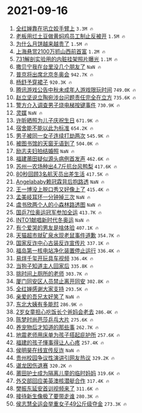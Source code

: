 # 2021-09-16

1. [全红婵靠在巩立姣手臂上](https://s.weibo.com/weibo?q=%23%E5%85%A8%E7%BA%A2%E5%A9%B5%E9%9D%A0%E5%9C%A8%E5%B7%A9%E7%AB%8B%E5%A7%A3%E6%89%8B%E8%87%82%E4%B8%8A%23&Refer=top) `3.3M 🔥`
1. [老板用烂土豆做黄焖鸡员工制止反被开](https://s.weibo.com/weibo?q=%23%E8%80%81%E6%9D%BF%E7%94%A8%E7%83%82%E5%9C%9F%E8%B1%86%E5%81%9A%E9%BB%84%E7%84%96%E9%B8%A1%E5%91%98%E5%B7%A5%E5%88%B6%E6%AD%A2%E5%8F%8D%E8%A2%AB%E5%BC%80%23&Refer=top) `1.5M 🔥`
1. [为什么月饼越来越贵了](https://s.weibo.com/weibo?q=%23%E4%B8%BA%E4%BB%80%E4%B9%88%E6%9C%88%E9%A5%BC%E8%B6%8A%E6%9D%A5%E8%B6%8A%E8%B4%B5%E4%BA%86%23&Refer=top) `1.5M 🔥`
1. [上海悬赏2100万抓山西前首富](https://s.weibo.com/weibo?q=%23%E4%B8%8A%E6%B5%B7%E6%82%AC%E8%B5%8F2100%E4%B8%87%E6%8A%93%E5%B1%B1%E8%A5%BF%E5%89%8D%E9%A6%96%E5%AF%8C%23&Refer=top) `1.2M 🔥`
1. [731解剖实验用的内脏挂架照片曝光](https://s.weibo.com/weibo?q=%23731%E8%A7%A3%E5%89%96%E5%AE%9E%E9%AA%8C%E7%94%A8%E7%9A%84%E5%86%85%E8%84%8F%E6%8C%82%E6%9E%B6%E7%85%A7%E7%89%87%E6%9B%9D%E5%85%89%23&Refer=top) `1.1M 🔥`
1. [撒贝宁我在台里没几个朋友了](https://s.weibo.com/weibo?q=%23%E6%92%92%E8%B4%9D%E5%AE%81%E6%88%91%E5%9C%A8%E5%8F%B0%E9%87%8C%E6%B2%A1%E5%87%A0%E4%B8%AA%E6%9C%8B%E5%8F%8B%E4%BA%86%23&Refer=top) `NaN 🔥`
1. [普京将出席北京冬奥会](https://s.weibo.com/weibo?q=%E6%99%AE%E4%BA%AC%E5%B0%86%E5%87%BA%E5%B8%AD%E5%8C%97%E4%BA%AC%E5%86%AC%E5%A5%A5%E4%BC%9A&Refer=top) `942.7K 🔥`
1. [杨舒予穿裙子](https://s.weibo.com/weibo?q=%23%E6%9D%A8%E8%88%92%E4%BA%88%E7%A9%BF%E8%A3%99%E5%AD%90%23&Refer=top) `920.3K 🔥`
1. [腾讯游戏公告中秋未成年人游戏限玩时间](https://s.weibo.com/weibo?q=%23%E8%85%BE%E8%AE%AF%E6%B8%B8%E6%88%8F%E5%85%AC%E5%91%8A%E4%B8%AD%E7%A7%8B%E6%9C%AA%E6%88%90%E5%B9%B4%E4%BA%BA%E6%B8%B8%E6%88%8F%E9%99%90%E7%8E%A9%E6%97%B6%E9%97%B4%23&Refer=top) `749.0K 🔥`
1. [赵立坚说立陶宛涉台问题责任完全在立方](https://s.weibo.com/weibo?q=%23%E8%B5%B5%E7%AB%8B%E5%9D%9A%E8%AF%B4%E7%AB%8B%E9%99%B6%E5%AE%9B%E6%B6%89%E5%8F%B0%E9%97%AE%E9%A2%98%E8%B4%A3%E4%BB%BB%E5%AE%8C%E5%85%A8%E5%9C%A8%E7%AB%8B%E6%96%B9%23&Refer=top) `735.6K 🔥`
1. [警方介入调查男子烧电梯按键事件](https://s.weibo.com/weibo?q=%E8%AD%A6%E6%96%B9%E4%BB%8B%E5%85%A5%E8%B0%83%E6%9F%A5%E7%94%B7%E5%AD%90%E7%83%A7%E7%94%B5%E6%A2%AF%E6%8C%89%E9%94%AE%E4%BA%8B%E4%BB%B6&Refer=top) `730.9K 🔥`
1. [灵媒](https://s.weibo.com/weibo?q=%E7%81%B5%E5%AA%92&Refer=top) `NaN 🔥`
1. [许昕晒照为儿子庆祝生日](https://s.weibo.com/weibo?q=%23%E8%AE%B8%E6%98%95%E6%99%92%E7%85%A7%E4%B8%BA%E5%84%BF%E5%AD%90%E5%BA%86%E7%A5%9D%E7%94%9F%E6%97%A5%23&Refer=top) `671.9K 🔥`
1. [宿舍能不能以此为标准](https://s.weibo.com/weibo?q=%23%E5%AE%BF%E8%88%8D%E8%83%BD%E4%B8%8D%E8%83%BD%E4%BB%A5%E6%AD%A4%E4%B8%BA%E6%A0%87%E5%87%86%23&Refer=top) `654.2K 🔥`
1. [男子被同一女子连续打劫两次](https://s.weibo.com/weibo?q=%23%E7%94%B7%E5%AD%90%E8%A2%AB%E5%90%8C%E4%B8%80%E5%A5%B3%E5%AD%90%E8%BF%9E%E7%BB%AD%E6%89%93%E5%8A%AB%E4%B8%A4%E6%AC%A1%23&Refer=top) `545.9K 🔥`
1. [被图书馆的天窗无语到了](https://s.weibo.com/weibo?q=%23%E8%A2%AB%E5%9B%BE%E4%B9%A6%E9%A6%86%E7%9A%84%E5%A4%A9%E7%AA%97%E6%97%A0%E8%AF%AD%E5%88%B0%E4%BA%86%23&Refer=top) `504.0K 🔥`
1. [励志夫妇拍结婚照](https://s.weibo.com/weibo?q=%23%E5%8A%B1%E5%BF%97%E5%A4%AB%E5%A6%87%E6%8B%8D%E7%BB%93%E5%A9%9A%E7%85%A7%23&Refer=top) `NaN 🔥`
1. [福建莆田疑似源头病例首发声](https://s.weibo.com/weibo?q=%23%E7%A6%8F%E5%BB%BA%E8%8E%86%E7%94%B0%E7%96%91%E4%BC%BC%E6%BA%90%E5%A4%B4%E7%97%85%E4%BE%8B%E9%A6%96%E5%8F%91%E5%A3%B0%23&Refer=top) `462.6K 🔥`
1. [苏州一农场种出4.7斤抗台风鸭梨](https://s.weibo.com/weibo?q=%23%E8%8B%8F%E5%B7%9E%E4%B8%80%E5%86%9C%E5%9C%BA%E7%A7%8D%E5%87%BA4.7%E6%96%A4%E6%8A%97%E5%8F%B0%E9%A3%8E%E9%B8%AD%E6%A2%A8%23&Refer=top) `417.6K 🔥`
1. [80秒回顾3名航天员出差生活](https://s.weibo.com/weibo?q=%2380%E7%A7%92%E5%9B%9E%E9%A1%BE3%E5%90%8D%E8%88%AA%E5%A4%A9%E5%91%98%E5%87%BA%E5%B7%AE%E7%94%9F%E6%B4%BB%23&Refer=top) `417.5K 🔥`
1. [Angelababy赖冠霖背后抱路透](https://s.weibo.com/weibo?q=%23Angelababy%E8%B5%96%E5%86%A0%E9%9C%96%E8%83%8C%E5%90%8E%E6%8A%B1%E8%B7%AF%E9%80%8F%23&Refer=top) `NaN 🔥`
1. [王一博没上脱口秀又好像上了](https://s.weibo.com/weibo?q=%23%E7%8E%8B%E4%B8%80%E5%8D%9A%E6%B2%A1%E4%B8%8A%E8%84%B1%E5%8F%A3%E7%A7%80%E5%8F%88%E5%A5%BD%E5%83%8F%E4%B8%8A%E4%BA%86%23&Refer=top) `415.4K 🔥`
1. [孟美岐耳环一分钟掉三次](https://s.weibo.com/weibo?q=%23%E5%AD%9F%E7%BE%8E%E5%B2%90%E8%80%B3%E7%8E%AF%E4%B8%80%E5%88%86%E9%92%9F%E6%8E%89%E4%B8%89%E6%AC%A1%23&Refer=top) `NaN 🔥`
1. [虞书欣两个人的小森林路透图](https://s.weibo.com/weibo?q=%23%E8%99%9E%E4%B9%A6%E6%AC%A3%E4%B8%A4%E4%B8%AA%E4%BA%BA%E7%9A%84%E5%B0%8F%E6%A3%AE%E6%9E%97%E8%B7%AF%E9%80%8F%E5%9B%BE%23&Refer=top) `NaN 🔥`
1. [国乒7位奥运冠军参加全运](https://s.weibo.com/weibo?q=%23%E5%9B%BD%E4%B9%927%E4%BD%8D%E5%A5%A5%E8%BF%90%E5%86%A0%E5%86%9B%E5%8F%82%E5%8A%A0%E5%85%A8%E8%BF%90%23&Refer=top) `413.7K 🔥`
1. [INTO1献唱新时代冬奥运](https://s.weibo.com/weibo?q=%23INTO1%E7%8C%AE%E5%94%B1%E6%96%B0%E6%97%B6%E4%BB%A3%E5%86%AC%E5%A5%A5%E8%BF%90%23&Refer=top) `NaN 🔥`
1. [有个爱哭的男友是啥体验](https://s.weibo.com/weibo?q=%23%E6%9C%89%E4%B8%AA%E7%88%B1%E5%93%AD%E7%9A%84%E7%94%B7%E5%8F%8B%E6%98%AF%E5%95%A5%E4%BD%93%E9%AA%8C%23&Refer=top) `407.1K 🔥`
1. [天猫超市就矿泉水现老鼠事件道歉](https://s.weibo.com/weibo?q=%23%E5%A4%A9%E7%8C%AB%E8%B6%85%E5%B8%82%E5%B0%B1%E7%9F%BF%E6%B3%89%E6%B0%B4%E7%8E%B0%E8%80%81%E9%BC%A0%E4%BA%8B%E4%BB%B6%E9%81%93%E6%AD%89%23&Refer=top) `354.7K 🔥`
1. [国家反诈中心古装反诈宣传片](https://s.weibo.com/weibo?q=%23%E5%9B%BD%E5%AE%B6%E5%8F%8D%E8%AF%88%E4%B8%AD%E5%BF%83%E5%8F%A4%E8%A3%85%E5%8F%8D%E8%AF%88%E5%AE%A3%E4%BC%A0%E7%89%87%23&Refer=top) `337.1K 🔥`
1. [福岛第一核电站净化装置停止运行](https://s.weibo.com/weibo?q=%23%E7%A6%8F%E5%B2%9B%E7%AC%AC%E4%B8%80%E6%A0%B8%E7%94%B5%E7%AB%99%E5%87%80%E5%8C%96%E8%A3%85%E7%BD%AE%E5%81%9C%E6%AD%A2%E8%BF%90%E8%A1%8C%23&Refer=top) `336.4K 🔥`
1. [易烊千玺开玩具车视频](https://s.weibo.com/weibo?q=%23%E6%98%93%E7%83%8A%E5%8D%83%E7%8E%BA%E5%BC%80%E7%8E%A9%E5%85%B7%E8%BD%A6%E8%A7%86%E9%A2%91%23&Refer=top) `336.4K 🔥`
1. [当狗子知道主人回家后](https://s.weibo.com/weibo?q=%23%E5%BD%93%E7%8B%97%E5%AD%90%E7%9F%A5%E9%81%93%E4%B8%BB%E4%BA%BA%E5%9B%9E%E5%AE%B6%E5%90%8E%23&Refer=top) `335.8K 🔥`
1. [挑时间上厕所的老师](https://s.weibo.com/weibo?q=%23%E6%8C%91%E6%97%B6%E9%97%B4%E4%B8%8A%E5%8E%95%E6%89%80%E7%9A%84%E8%80%81%E5%B8%88%23&Refer=top) `303.7K 🔥`
1. [厦门同安区人员禁止离开同安](https://s.weibo.com/weibo?q=%23%E5%8E%A6%E9%97%A8%E5%90%8C%E5%AE%89%E5%8C%BA%E4%BA%BA%E5%91%98%E7%A6%81%E6%AD%A2%E7%A6%BB%E5%BC%80%E5%90%8C%E5%AE%89%23&Refer=top) `302.8K 🔥`
1. [全红婵感谢大家支持](https://s.weibo.com/weibo?q=%23%E5%85%A8%E7%BA%A2%E5%A9%B5%E6%84%9F%E8%B0%A2%E5%A4%A7%E5%AE%B6%E6%94%AF%E6%8C%81%23&Refer=top) `293.5K 🔥`
1. [亲爱的吾兄太好笑了](https://s.weibo.com/weibo?q=%23%E4%BA%B2%E7%88%B1%E7%9A%84%E5%90%BE%E5%85%84%E5%A4%AA%E5%A5%BD%E7%AC%91%E4%BA%86%23&Refer=top) `NaN 🔥`
1. [东北大姨有多能怼](https://s.weibo.com/weibo?q=%23%E4%B8%9C%E5%8C%97%E5%A4%A7%E5%A7%A8%E6%9C%89%E5%A4%9A%E8%83%BD%E6%80%BC%23&Refer=top) `286.9K 🔥`
1. [2岁女童担心吃饭长个爸妈会老去](https://s.weibo.com/weibo?q=%232%E5%B2%81%E5%A5%B3%E7%AB%A5%E6%8B%85%E5%BF%83%E5%90%83%E9%A5%AD%E9%95%BF%E4%B8%AA%E7%88%B8%E5%A6%88%E4%BC%9A%E8%80%81%E5%8E%BB%23&Refer=top) `286.4K 🔥`
1. [陈梦时尚芭莎乒乓大片](https://s.weibo.com/weibo?q=%23%E9%99%88%E6%A2%A6%E6%97%B6%E5%B0%9A%E8%8A%AD%E8%8E%8E%E4%B9%92%E4%B9%93%E5%A4%A7%E7%89%87%23&Refer=top) `275.6K 🔥`
1. [养宠物后才知道的那些事](https://s.weibo.com/weibo?q=%23%E5%85%BB%E5%AE%A0%E7%89%A9%E5%90%8E%E6%89%8D%E7%9F%A5%E9%81%93%E7%9A%84%E9%82%A3%E4%BA%9B%E4%BA%8B%23&Refer=top) `262.7K 🔥`
1. [地震老师用床单为孩子搭起庇护所](https://s.weibo.com/weibo?q=%23%E5%9C%B0%E9%9C%87%E8%80%81%E5%B8%88%E7%94%A8%E5%BA%8A%E5%8D%95%E4%B8%BA%E5%AD%A9%E5%AD%90%E6%90%AD%E8%B5%B7%E5%BA%87%E6%8A%A4%E6%89%80%23&Refer=top) `257.6K 🔥`
1. [福建的孩子懂事得让人心疼](https://s.weibo.com/weibo?q=%23%E7%A6%8F%E5%BB%BA%E7%9A%84%E5%AD%A9%E5%AD%90%E6%87%82%E4%BA%8B%E5%BE%97%E8%AE%A9%E4%BA%BA%E5%BF%83%E7%96%BC%23&Refer=top) `257.4K 🔥`
1. [侯明昊在线宣传反诈](https://s.weibo.com/weibo?q=%23%E4%BE%AF%E6%98%8E%E6%98%8A%E5%9C%A8%E7%BA%BF%E5%AE%A3%E4%BC%A0%E5%8F%8D%E8%AF%88%23&Refer=top) `NaN 🔥`
1. [贵州校园争议性演讲引网友热议](https://s.weibo.com/weibo?q=%23%E8%B4%B5%E5%B7%9E%E6%A0%A1%E5%9B%AD%E4%BA%89%E8%AE%AE%E6%80%A7%E6%BC%94%E8%AE%B2%E5%BC%95%E7%BD%91%E5%8F%8B%E7%83%AD%E8%AE%AE%23&Refer=top) `329.2K 🔥`
1. [谌龙因伤退赛](https://s.weibo.com/weibo?q=%E8%B0%8C%E9%BE%99%E5%9B%A0%E4%BC%A4%E9%80%80%E8%B5%9B&Refer=top) `320.2K 🔥`
1. [莆田护士成为隔离儿童的临时妈妈](https://s.weibo.com/weibo?q=%23%E8%8E%86%E7%94%B0%E6%8A%A4%E5%A3%AB%E6%88%90%E4%B8%BA%E9%9A%94%E7%A6%BB%E5%84%BF%E7%AB%A5%E7%9A%84%E4%B8%B4%E6%97%B6%E5%A6%88%E5%A6%88%23&Refer=top) `319.6K 🔥`
1. [外交部回应美英澳核潜艇合作](https://s.weibo.com/weibo?q=%23%E5%A4%96%E4%BA%A4%E9%83%A8%E5%9B%9E%E5%BA%94%E7%BE%8E%E8%8B%B1%E6%BE%B3%E6%A0%B8%E6%BD%9C%E8%89%87%E5%90%88%E4%BD%9C%23&Refer=top) `317.4K 🔥`
1. [樊振东延安首训视频来了](https://s.weibo.com/weibo?q=%23%E6%A8%8A%E6%8C%AF%E4%B8%9C%E5%BB%B6%E5%AE%89%E9%A6%96%E8%AE%AD%E8%A7%86%E9%A2%91%E6%9D%A5%E4%BA%86%23&Refer=top) `311.6K 🔥`
1. [接待新生像极了要带走谁](https://s.weibo.com/weibo?q=%23%E6%8E%A5%E5%BE%85%E6%96%B0%E7%94%9F%E5%83%8F%E6%9E%81%E4%BA%86%E8%A6%81%E5%B8%A6%E8%B5%B0%E8%B0%81%23&Refer=top) `280.3K 🔥`
1. [侯志慧全运会举重女子49公斤级夺金](https://s.weibo.com/weibo?q=%23%E4%BE%AF%E5%BF%97%E6%85%A7%E5%85%A8%E8%BF%90%E4%BC%9A%E4%B8%BE%E9%87%8D%E5%A5%B3%E5%AD%9049%E5%85%AC%E6%96%A4%E7%BA%A7%E5%A4%BA%E9%87%91%23&Refer=top) `273.3K 🔥`
